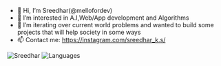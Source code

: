 - 👋 Hi, I’m Sreedhar(@mellofordev)
- 👀 I’m interested in A.I,Web/App development and Algorithms
- 💞️ I’m  iterating over current world problems and wanted to build some projects that will help society in some ways
- 📫 Contact me: https://instagram.com/sreedhar_k.s/

![Sreedhar](https://github-readme-stats.vercel.app/api?username=mellofordev&count_private=true&show_icons=true&theme=tokyonight&hide_border=true&include_all_commits=true)
![Languages](https://github-readme-stats.vercel.app/api/top-langs/?username=mellofordev&layout=compact&theme=tokyonight&hide_border=true)

<!---
mellofordev/mellofordev is a ✨ special ✨ repository because its `README.md` (this file) appears on your GitHub profile.
You can click the Preview link to take a look at your changes.
--->
